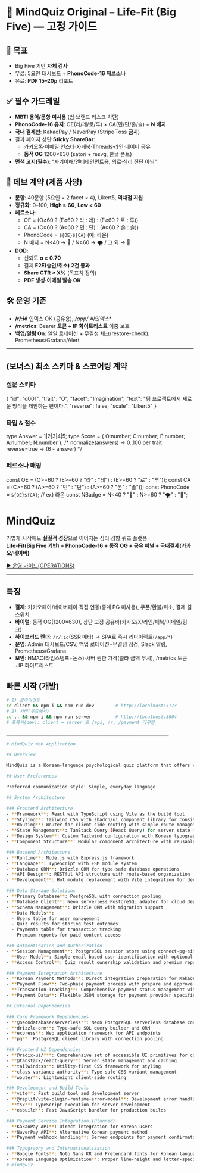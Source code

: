 # 📌 MindQuiz Original – Life-Fit (Big Five) — 고정 가이드

## 🎯 목표
- Big Five 기반 **자체 검사**
- 무료: 5요인 대시보드 + **PhonoCode-16 페르소나**
- 유료: **PDF 15–20p** 리포트

## ✅ 필수 가드레일
- **MBTI 용어/문항 미사용** (법·브랜드 리스크 차단)
- **PhonoCode-16 유지**: OE(라/레/로/루) × CA(민/단/온/솔) + **N 배지**
- **국내 결제만**: KakaoPay / NaverPay (Stripe·Toss **금지**)
- 결과 페이지 상단 **Sticky ShareBar**:
  - 카카오톡·이메일·인스타·X·페북·Threads·라인·네이버 공유
  - **동적 OG** 1200×630 (satori + resvg, 한글 폰트)
- **면책 고지(필수)**: “자기이해/엔터테인먼트용, 의료·심리 진단 아님”

## 🧪 데브 계약 (제품 사양)
- **문항**: 40문항 (5요인 × 2 facet × 4), Likert5, **역채점 지원**
- **정규화**: 0–100, **High ≥ 60**, **Low < 60**
- **페르소나**: 
  - OE = (O≥60 ? (E≥60 ? 라 : 레) : (E≥60 ? 로 : 루))
  - CA = (C≥60 ? (A≥60 ? 민 : 단) : (A≥60 ? 온 : 솔))
  - PhonoCode = `${OE}${CA}` (예: 라온)
  - N 배지 = N<40 → 🧘 / N≥60 → 🌪️ / 그 외 → 🙂
- **DOD**:
  - 신뢰도 **α ≥ 0.70**
  - 결제 **E2E(승인/취소) 2건 통과**
  - **Share CTR ≥ X%** (목표치 정의)
  - **PDF 생성·이메일 발송 OK**

## 🛠 운영 기준
- **/r/:id** 인덱스 OK (공유용), **/app/* 비인덱스**
- **/metrics**: Bearer **토큰 + IP 화이트리스트** 이중 보호
- **백업/알람 On**: 일일 로테이션 + 무결성 체크(restore-check), Prometheus/Grafana/Alert

---

## (보너스) 최소 스키마 & 스코어링 계약

### 질문 스키마
{
  "id": "q001",
  "trait": "O",
  "facet": "Imagination",
  "text": "팀 프로젝트에서 새로운 방식을 제안하는 편이다.",
  "reverse": false,
  "scale": "Likert5"
}

### 타입 & 점수
type Answer = 1|2|3|4|5;
type Score = { O:number; C:number; E:number; A:number; N:number };
/* normalize(answers) -> 0..100 per trait
   reverse=true -> (6 - answer) */

### 페르소나 매핑
const OE = (O>=60 ? (E>=60 ? "라" : "레") : (E>=60 ? "로" : "루"));
const CA = (C>=60 ? (A>=60 ? "민" : "단") : (A>=60 ? "온" : "솔"));
const PhonoCode = `${OE}${CA}`; // ex) 라온
const NBadge = N<40 ? "🧘" : N>=60 ? "🌪️" : "🙂";





# MindQuiz

가볍게 시작해도 **실질적 성장**으로 이어지는 심리·성향 퀴즈 플랫폼.  
**Life-Fit(Big Five 기반) + PhonoCode-16 + 동적 OG + 공유 퍼널 + 국내결제(카카오/네이버)**

[▶ 운영 가이드(OPERATIONS)](docs/OPERATIONS.md)

---

## 특징
- **결제**: 카카오페이/네이버페이 직접 연동(중계 PG 미사용), 쿠폰/환불/취소, 결제 킬스위치
- **바이럴**: 동적 OG(1200×630), 상단 고정 공유바(카카오/X/라인/페북/이메일/링크)
- **하이브리드 렌더**: `/r/:id`(SSR 메타) → SPA로 즉시 리다이렉트(`/app/*`)
- **운영**: Admin 대시보드/CSV, 백업 로테이션+무결성 점검, Slack 알림, Prometheus/Grafana
- **보안**: HMAC(타임스탬프+논스)·서버 권한 가격(클라 금액 무시), /metrics 토큰+IP 화이트리스트

## 빠른 시작 (개발)
```bash
# 1) 클라이언트
cd client && npm i && npm run dev        # http://localhost:5173
# 2) 서버(루트에서)
cd .. && npm i && npm run server         # http://localhost:3004
# 프록시(dev): client → server 로 /api, /r, /payment 라우팅

_____________________________________________________________

# MindQuiz Web Application

## Overview

MindQuiz is a Korean-language psychological quiz platform that offers various personality tests including MBTI, Teto Egen, KLoopi, and other psychological assessments. The application features a landing page showcasing different quiz types and includes premium report purchasing functionality with integrated Korean payment methods. Built as a full-stack web application with a focus on clean design and Korean user experience.

## User Preferences

Preferred communication style: Simple, everyday language.

## System Architecture

### Frontend Architecture
- **Framework**: React with TypeScript using Vite as the build tool
- **Styling**: Tailwind CSS with shadcn/ui component library for consistent UI components
- **Routing**: Wouter for client-side routing with simple route management
- **State Management**: TanStack Query (React Query) for server state management
- **Design System**: Custom Tailwind configuration with Korean typography support (Noto Sans KR, Pretendard fonts)
- **Component Structure**: Modular component architecture with reusable UI components and page-specific components

### Backend Architecture
- **Runtime**: Node.js with Express.js framework
- **Language**: TypeScript with ESM module system
- **Database ORM**: Drizzle ORM for type-safe database operations
- **API Design**: RESTful API structure with route-based organization
- **Development**: Hot module replacement with Vite integration for development workflow

### Data Storage Solutions
- **Primary Database**: PostgreSQL with connection pooling
- **Database Client**: Neon serverless PostgreSQL adapter for cloud deployment
- **Schema Management**: Drizzle ORM with migration support
- **Data Models**: 
  - Users table for user management
  - Quiz results for storing test outcomes
  - Payments table for transaction tracking
  - Premium reports for paid content access

### Authentication and Authorization
- **Session Management**: PostgreSQL session store using connect-pg-simple
- **User Model**: Simple email-based user identification with optional nickname
- **Access Control**: Quiz result ownership validation and premium report access control

### Payment Integration Architecture
- **Korean Payment Methods**: Direct integration preparation for KakaoPay and NaverPay
- **Payment Flow**: Two-phase payment process with prepare and approve endpoints
- **Transaction Tracking**: Comprehensive payment status management with external transaction ID linking
- **Payment Data**: Flexible JSON storage for payment provider specific data

## External Dependencies

### Core Framework Dependencies
- **@neondatabase/serverless**: Neon PostgreSQL serverless database connectivity
- **drizzle-orm**: Type-safe SQL query builder and ORM
- **express**: Web application framework for API endpoints
- **pg**: PostgreSQL client library with connection pooling

### Frontend UI Dependencies
- **@radix-ui/***: Comprehensive set of accessible UI primitives for consistent component behavior
- **@tanstack/react-query**: Server state management and caching
- **tailwindcss**: Utility-first CSS framework for styling
- **class-variance-authority**: Type-safe CSS variant management
- **wouter**: Lightweight client-side routing

### Development and Build Tools
- **vite**: Fast build tool and development server
- **@replit/vite-plugin-runtime-error-modal**: Development error handling
- **tsx**: TypeScript execution for server development
- **esbuild**: Fast JavaScript bundler for production builds

### Payment Service Integration (Planned)
- **KakaoPay API**: Direct integration for Korean users
- **NaverPay API**: Alternative Korean payment method
- **Payment webhook handling**: Server endpoints for payment confirmation callbacks

### Typography and Internationalization
- **Google Fonts**: Noto Sans KR and Pretendard fonts for Korean language support
- **Korean Language Optimization**: Proper line-height and letter-spacing configurations
#   m i n d q u i z  
 